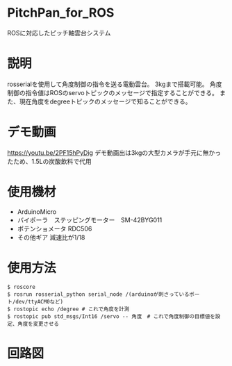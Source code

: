 # PitchPan_for_ROS
ROSに対応したピッチ軸雲台システム
# 説明
rosserialを使用して角度制御の指令を送る電動雲台。
3kgまで搭載可能。
角度制御の指令値はROSのservoトピックのメッセージで指定することができる。
また、現在角度をdegreeトピックのメッセージで知ることができる。
# デモ動画
https://youtu.be/2PF15hPyDig
デモ動画出は3kgの大型カメラが手元に無かったため、1.5Lの炭酸飲料で代用
# 使用機材
- ArduinoMicro
- バイポーラ　ステッピングモーター　SM-42BYG011
- ポテンショメータ RDC506
- その他ギア 減速比が1/18
# 使用方法 
``` 
$ roscore 
$ rosrun rosserial_python serial_node /(arduinoが刺さっているポート/dev/ttyACM0など) 
$ rostopic echo /degree # これで角度を計測 
$ rostopic pub std_msgs/Int16 /servo -- 角度　# これで角度制御の目標値を設定、角度を変更させる 
``` 
# 回路図
